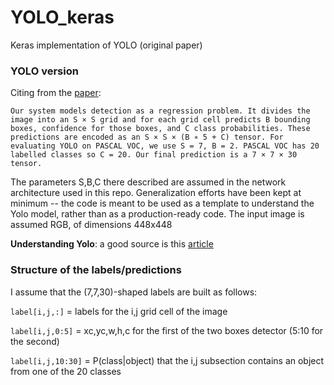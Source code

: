 # YOLO_keras
Keras implementation of YOLO (original paper)


### YOLO version

Citing from the [paper](https://arxiv.org/pdf/1506.02640.pdf):

``Our system models detection as a regression problem. It divides the image into an S × S grid and for each grid cell predicts B bounding boxes, confidence for those boxes, and C class probabilities. These predictions are encoded as an
S × S × (B ∗ 5 + C) tensor.
For evaluating YOLO on PASCAL VOC, we use S = 7, B = 2. PASCAL VOC has 20 labelled classes so C = 20. Our final prediction is a 7 × 7 × 30 tensor.``

The parameters S,B,C there described are assumed in the network architecture used in this repo. Generalization efforts have been kept at minimum -- the code is meant to be used as a template to understand the Yolo model, rather than as a production-ready code.
The input image is assumed RGB, of dimensions 448x448

**Understanding Yolo**: a good source is this [article](https://hackernoon.com/understanding-yolo-f5a74bbc7967)


### Structure of the labels/predictions
I assume that the (7,7,30)-shaped labels are built as follows:

`label[i,j,:]` = labels for the i,j grid cell of the image

`label[i,j,0:5]` = xc,yc,w,h,c for the first of the two boxes detector (5:10 for the second)

`label[i,j,10:30]` = P(class|object) that the i,j subsection contains an object from one of the 20 classes